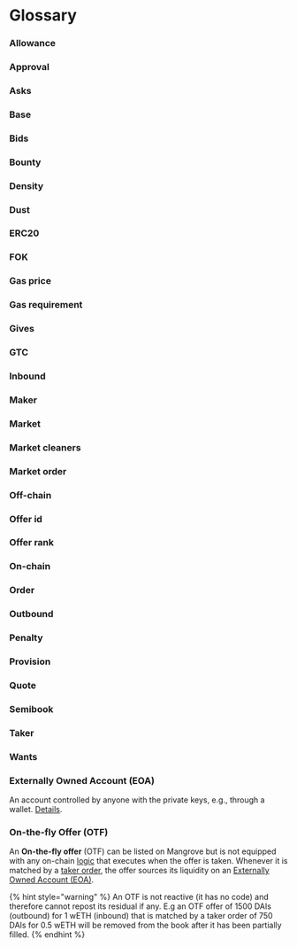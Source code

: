 # Glossary

### Allowance

### Approval

### Asks

### Base

### Bids

### Bounty

### Density

### Dust

### ERC20

### FOK

### Gas price

### Gas requirement

### Gives

### GTC

### Inbound

### Maker

### Market

### Market cleaners

### Market order

### Off-chain

### Offer id

### Offer rank

### On-chain

### Order

### Outbound

### Penalty

### Provision

### Quote

### Semibook

### Taker

### Wants

### Externally Owned Account (EOA)

An account controlled by anyone with the private keys, e.g., through a wallet. [Details](https://ethereum.org/en/developers/docs/accounts/).

### On-the-fly Offer (OTF)

An **On-the-fly offer** (OTF) can be listed on Mangrove but is not equipped with any on-chain [logic](mangrove-core/explanations/offer-maker/#executing-offers) that executes when the offer is taken. Whenever it is matched by a [taker order](mangrove-core/explanations/offer-taker.md#taking-offers), the offer sources its liquidity on an [Externally Owned Account (EOA)](#externally-owned-account-eoa).

{% hint style="warning" %}
An OTF is not reactive (it has no code) and therefore cannot repost its residual if any. E.g an OTF offer of 1500 DAIs (outbound) for 1 wETH (inbound) that is matched by a taker order of 750 DAIs for 0.5 wETH will be removed from the book after it has been partially filled.
{% endhint %}
